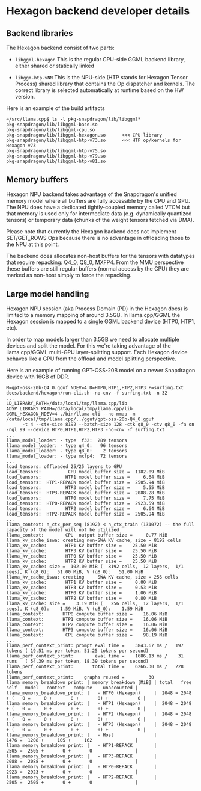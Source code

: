 # Hexagon backend developer details

## Backend libraries

The Hexagon backend consist of two parts:

  - `libggml-hexagon` 
    This is the regular CPU-side GGML backend library, either shared or statically linked

  - `libggm-htp-vNN`
    This is the NPU-side (HTP stands for Hexagon Tensor Process) shared library that contains the Op dispatcher and kernels.
    The correct library is selected automatically at runtime based on the HW version.

Here is an example of the build artifacts

    ~/src/llama.cpp$ ls -l pkg-snapdragon/lib/libggml*
    pkg-snapdragon/lib/libggml-base.so
    pkg-snapdragon/lib/libggml-cpu.so
    pkg-snapdragon/lib/libggml-hexagon.so      <<< CPU library 
    pkg-snapdragon/lib/libggml-htp-v73.so      <<< HTP op/kernels for Hexagon v73
    pkg-snapdragon/lib/libggml-htp-v75.so     
    pkg-snapdragon/lib/libggml-htp-v79.so
    pkg-snapdragon/lib/libggml-htp-v81.so

## Memory buffers

Hexagon NPU backend takes advantage of the Snapdragon's unified memory model where all buffers are fully accessible by the CPU and GPU.
The NPU does have a dedicated tightly-coupled memory called VTCM but that memory is used only for intermediate data (e.g. dynamically 
quantized tensors) or temporary data (chunks of the weight tensors fetched via DMA).

Please note that currently the Hexagon backend does not implement SET/GET_ROWS Ops because there is no advantage in offloading those 
to the NPU at this point.

The backend does allocates non-host buffers for the tensors with datatypes that require repacking: Q4_0, Q8_0, MXFP4.
From the MMU perspective these buffers are still regular buffers (normal access by the CPU) they are marked as non-host simply to force 
the repacking.

## Large model handling

Hexagon NPU session (aka Process Domain (PD) in the Hexagon docs) is limited to a memory mapping of around 3.5GB.
In llama.cpp/GGML the Hexagon session is mapped to a single GGML backend device (HTP0, HTP1, etc).

In order to map models larger than 3.5GB we need to allocate multiple devices and split the model.
For this we're taking advantage of the llama.cpp/GGML multi-GPU layer-splitting support.
Each Hexagon device behaves like a GPU from the offload and model splitting perspective.

Here is an example of running GPT-OSS-20B model on a newer Snapdragon device with 16GB of DDR.

    M=gpt-oss-20b-Q4_0.gguf NDEV=4 D=HTP0,HTP1,HTP2,HTP3 P=surfing.txt docs/backend/hexagon/run-cli.sh -no-cnv -f surfing.txt -n 32
    ...
    LD_LIBRARY_PATH=/data/local/tmp/llama.cpp/lib
    ADSP_LIBRARY_PATH=/data/local/tmp/llama.cpp/lib
    GGML_HEXAGON_NDEV=4 ./bin/llama-cli --no-mmap -m /data/local/tmp/llama.cpp/../gguf/gpt-oss-20b-Q4_0.gguf 
          -t 4 --ctx-size 8192 --batch-size 128 -ctk q8_0 -ctv q8_0 -fa on -ngl 99 --device HTP0,HTP1,HTP2,HTP3 -no-cnv -f surfing.txt 
    ...
    llama_model_loader: - type  f32:  289 tensors
    llama_model_loader: - type q4_0:   96 tensors
    llama_model_loader: - type q8_0:    2 tensors
    llama_model_loader: - type mxfp4:  72 tensors
    ...
    load_tensors: offloaded 25/25 layers to GPU
    load_tensors:          CPU model buffer size =  1182.09 MiB
    load_tensors:         HTP1 model buffer size =     6.64 MiB
    load_tensors:  HTP1-REPACK model buffer size =  2505.94 MiB
    load_tensors:         HTP3 model buffer size =     5.55 MiB
    load_tensors:  HTP3-REPACK model buffer size =  2088.28 MiB
    load_tensors:         HTP0 model buffer size =     7.75 MiB
    load_tensors:  HTP0-REPACK model buffer size =  2923.59 MiB
    load_tensors:         HTP2 model buffer size =     6.64 MiB
    load_tensors:  HTP2-REPACK model buffer size =  2505.94 MiB
    ...
    llama_context: n_ctx_per_seq (8192) < n_ctx_train (131072) -- the full capacity of the model will not be utilized
    llama_context:        CPU  output buffer size =     0.77 MiB
    llama_kv_cache_iswa: creating non-SWA KV cache, size = 8192 cells
    llama_kv_cache:       HTP1 KV buffer size =    25.50 MiB
    llama_kv_cache:       HTP3 KV buffer size =    25.50 MiB
    llama_kv_cache:       HTP0 KV buffer size =    25.50 MiB
    llama_kv_cache:       HTP2 KV buffer size =    25.50 MiB
    llama_kv_cache: size =  102.00 MiB (  8192 cells,  12 layers,  1/1 seqs), K (q8_0):   51.00 MiB, V (q8_0):   51.00 MiB
    llama_kv_cache_iswa: creating     SWA KV cache, size = 256 cells
    llama_kv_cache:       HTP1 KV buffer size =     0.80 MiB
    llama_kv_cache:       HTP3 KV buffer size =     0.53 MiB
    llama_kv_cache:       HTP0 KV buffer size =     1.06 MiB
    llama_kv_cache:       HTP2 KV buffer size =     0.80 MiB
    llama_kv_cache: size =    3.19 MiB (   256 cells,  12 layers,  1/1 seqs), K (q8_0):    1.59 MiB, V (q8_0):    1.59 MiB
    llama_context:       HTP0 compute buffer size =    16.06 MiB
    llama_context:       HTP1 compute buffer size =    16.06 MiB
    llama_context:       HTP2 compute buffer size =    16.06 MiB
    llama_context:       HTP3 compute buffer size =    16.06 MiB
    llama_context:        CPU compute buffer size =    98.19 MiB
    ...
    llama_perf_context_print: prompt eval time =    3843.67 ms /   197 tokens ( 19.51 ms per token, 51.25 tokens per second)
    llama_perf_context_print:        eval time =    1686.13 ms /    31 runs   ( 54.39 ms per token, 18.39 tokens per second)
    llama_perf_context_print:       total time =    6266.30 ms /   228 tokens
    llama_perf_context_print:    graphs reused =         30
    llama_memory_breakdown_print: | memory breakdown [MiB] | total   free    self   model   context   compute    unaccounted |
    llama_memory_breakdown_print: |   - HTP0 (Hexagon)     |  2048 = 2048 + (   0 =     0 +       0 +       0) +           0 |
    llama_memory_breakdown_print: |   - HTP1 (Hexagon)     |  2048 = 2048 + (   0 =     0 +       0 +       0) +           0 |
    llama_memory_breakdown_print: |   - HTP2 (Hexagon)     |  2048 = 2048 + (   0 =     0 +       0 +       0) +           0 |
    llama_memory_breakdown_print: |   - HTP3 (Hexagon)     |  2048 = 2048 + (   0 =     0 +       0 +       0) +           0 |
    llama_memory_breakdown_print: |   - Host               |                 1476 =  1208 +     105 +     162                |
    llama_memory_breakdown_print: |   - HTP1-REPACK        |                 2505 =  2505 +       0 +       0                |
    llama_memory_breakdown_print: |   - HTP3-REPACK        |                 2088 =  2088 +       0 +       0                |
    llama_memory_breakdown_print: |   - HTP0-REPACK        |                 2923 =  2923 +       0 +       0                |
    llama_memory_breakdown_print: |   - HTP2-REPACK        |                 2505 =  2505 +       0 +       0                |
